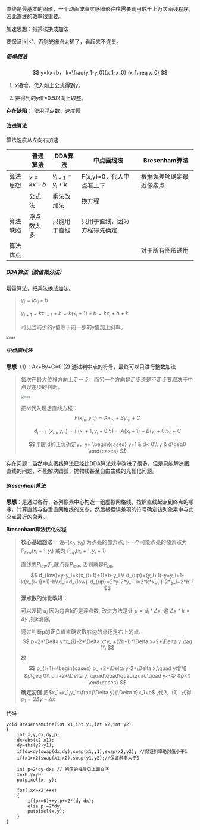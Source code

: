 直线是最基本的图形，一个动画或真实感图形往往需要调用成千上万次画线程序，因此直线的效率很重要。



加速思想：把乘法换成加法

要保证|k|<1., 否则光栅点太稀了，看起来不连贯。



##### 简单想法

$$
y=kx+b，  k=\frac{y_1-y_0}{x_1-x_0}  (x_1\neq x_0)
$$

1. x递增，代入如上公式得到y。

2. 把得到的y值+0.5以向上取整。

**存在缺陷：** 使用浮点数，速度慢 

#### 改进算法

算法速度从左向右加速

|          | 普通算法   | DDA算法         | 中点画线法                   | Bresenham算法            |
| -------- | ---------- | --------------- | ---------------------------- | ------------------------ |
| 算法思想 | $y=kx+b$   | $y_{i+1}=y_i+k$ | F(x,y)=0，代入中点看上下     | 根据误差项确定最近像素点 |
|          | 公式法     | 乘法改加法      | 换方程                       |                          |
| 算法缺陷 | 浮点数太多 | 只能用于直线    | 只用于直线，因为方程得先确定 |                          |
| 算法优点 |            |                 |                              | 对于所有图形通用         |



##### DDA算法（数值微分法）

增量算法，把乘法换成加法。

> $y_i=kx_i+b$
>
> $y_{i+1}=kx_{i+1}+b=k(x_i+1)+b=kx_i+b+k$
>
> 可见当前步的y值等于前一步的y值加上斜率。

<img src="http://mally.oss-cn-qingdao.aliyuncs.com/PicGo上传的图片/20200927/200830351.png" alt="mark" style="zoom:50%;" />



##### 中点画线法

**思想**（1）：Ax+By+C=0  	 (2) 通过判中点的符号，最终可以只进行整数加法

> 每次在最大位移方向上走一步，而另一个方向是走步还是不走步要取决于中点误差项的判断。
>
> <img src="http://mally.oss-cn-qingdao.aliyuncs.com/PicGo上传的图片/20200927/203433599.png" alt="mark" style="zoom:50%;" />
>
> 把M代入理想直线方程：
> $$
> F(x_m,y_m)=Ax_m+By_m+C
> $$
>
> $$
> d_i=F(x_m,y_m)=F(x_i+1,y_i+0.5)=A(x_i+1)+B(y_i+0.5)+C
> $$
>
> $$
> 判断d的正负确定y，y=
> \begin{cases}
> y+1 & d< 0\\
> y & d\geq0
> \end{cases}
> $$
>
> 



存在问题：虽然中点画线算法已经比DDA算法效率改进了很多，但是只能解决画直线的问题，不能解决圆弧，抛物线甚至自由曲线的光栅化问题。

##### Bresenham算法

**思想**：是通过各行、各列像素中心构造一组虚拟网格线，按照直线起点到终点的顺序，计算直线与各垂直网格线的交点，然后根据误差项的符号确定该列象素中与此交点最近的象素。

**Bresenham算法优化过程**

> **核心基础想法：**
> 设$P(x_0,y_0)$ 为点亮的像素点,下一个可能点亮的像素点为$P_{low}(x_i+1,y_i)$ 或为 $P_{up}(x_i+1,y_i+1)$ 
>
> 直线靠$P_{low}$近,就点亮$P_{low}$, 否则就是$P_{up}$,
> $$
> d_{low}=y-y_i=k(x_{i+1}+1)+b-y_i \\
> d_{up}=(y_i+1)-y=y_i+1-k(x_{i+1}+1)-b\\d_i=d_{low}-d_{up}=2*y-2*y_i-1=2*k*x_{i}-2*y_i+2*b-1
> $$
> **浮点数的优化改进：**
>
> 可以发现 $d_i$ 因为包含k而是浮点数,  改进方法是让 $p=d_i*\Delta x$, 这  $\Delta x*k=\Delta y$ ,把k消除,
>
> 通过判断p的正负值来确定取右边的点还是右上的点.
> $$
> p=2*\Delta y*x_{i}-2*\Delta x*y_i+(2b-1)*\Delta x+2*\Delta y \tag 1\\
> $$
> 故
> $$
> p_{i+1}=\begin{cases}
> p_i+2*\Delta y-2*\Delta x,\quad y增加  &p\geq 0\\
> p_i+2*\Delta y,  \quad\quad\quad\quad\quad y不变 &p<0
> \end{cases}
> $$
> **确定初值**
> 把$x_1=x_1,y_1=\frac{\Delta y}{\Delta x}x_1+b$ ,代入（1）式得  $p_1=2\Delta y-\Delta x$
>
>  

代码

```
void BresenhamLine(int x1,int y1,int x2,int y2)
{
	int x,y,dx,dy,p;
	dx=abs(x2-x1);
	dy=abs(y2-y1);
	if(dx<dy)swap(dx,dy),swap(x1,y1),swap(x2,y2); //保证斜率绝对值小于1
	if(x1>x2)swap(x1,x2),swap(y1,y2);//保证斜率大于0
	
	int p=2*dy-dx; // 初值的推导见上面文字
	x=x0,y=y0;
	putpixel(x, y);
	
	for(;x<=x2;++x)
	{
		if(p>=0)++y,p+=2*(dy-dx);
		else p+=2*dy;
		putpixel(x,y);
	}
}
```








​    






